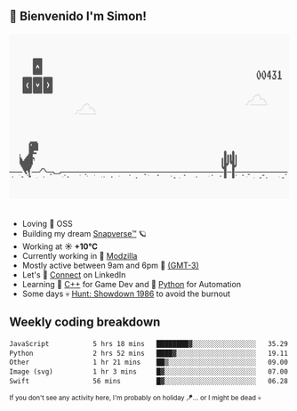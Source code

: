 <h2>🤙 <b>Bienvenido I'm Simon!&nbsp;</b></h2>

<section>
  <img src="./static/banner.gif" height=300 width=1000>
</section>

<br>

<ul>
  <li>
     Loving 🤍 OSS
  </li>
  <li>
    Building my dream&nbsp;<a href=https://github.com/snapverse target=_blank>Snapverse™</a> 🪐
  </li>
  <li>
		<!--START_SECTION:weather-->
		Working at <b>☀️   +10°C</b>
		<!--END_SECTION:weather-->
  </li>
  <li>
    Currently working in 💬&nbsp;<a href=https://github.com/itssimmons?tab=repositories&q=modzilla&type=source&language=&sort= target=_blank>Modzilla</a>
  </li>
  <li>
    Mostly active between 9am and 6pm 🚩 <a href=https://onlinealarmkur.com/world/es target=_blank>(GMT-3)</a>
  </li>
  <li>
    Let's 🔗&nbsp;<a href=https://www.linkedin.com/in/itssimmons target=_blank>Connect</a> on LinkedIn
  </li>
  <li>
    Learning 👴&nbsp;<a href=https://images3.memedroid.com/images/UPLOADED755/65f2bce6734f6.webp target=_blank>C++</a> for Game Dev and 🐍&nbsp;<a href=https://qph.cf2.quoracdn.net/main-qimg-4472b6229cb75bf66ab531f3ebd4f975-lq target=_blank>Python</a> for Automation
  </li>
  <li>
    Some days 💀&nbsp;<a href=https://www.huntshowdown.com target=_blank>Hunt: Showdown 1986</a> to avoid the burnout
  </li>
</ul>

<h2><b>Weekly coding breakdown </b></h2>

<!--START_SECTION:waka-->

```txt
JavaScript           5 hrs 18 mins   ████████▓░░░░░░░░░░░░░░░░   35.29 %
Python               2 hrs 52 mins   ████▓░░░░░░░░░░░░░░░░░░░░   19.11 %
Other                1 hr 21 mins    ██▒░░░░░░░░░░░░░░░░░░░░░░   09.00 %
Image (svg)          1 hr 3 mins     █▓░░░░░░░░░░░░░░░░░░░░░░░   07.00 %
Swift                56 mins         █▓░░░░░░░░░░░░░░░░░░░░░░░   06.28 %
```

<!--END_SECTION:waka-->

<sup>If you don't see any activity here, I'm probably on holiday 🪁... or I might be dead 💀</sup>
